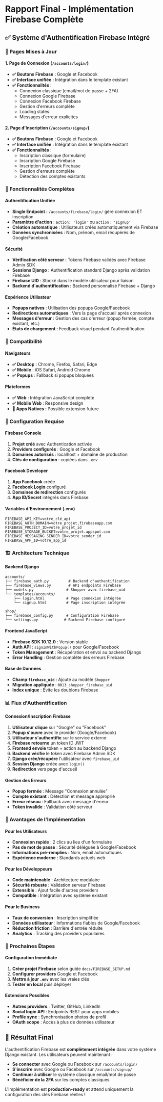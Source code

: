 # Rapport Final - Implémentation Firebase Complète

## ✅ Système d'Authentification Firebase Intégré

### 🔐 Pages Mises à Jour

#### 1. Page de Connexion (`/accounts/login/`)
- **✅ Boutons Firebase** : Google et Facebook
- **✅ Interface unifiée** : Intégration dans le template existant
- **✅ Fonctionnalités** :
  - Connexion classique (email/mot de passe + 2FA)
  - Connexion Google Firebase
  - Connexion Facebook Firebase
  - Gestion d'erreurs complète
  - Loading states
  - Messages d'erreur explicites

#### 2. Page d'Inscription (`/accounts/signup/`)
- **✅ Boutons Firebase** : Google et Facebook
- **✅ Interface unifiée** : Intégration dans le template existant
- **✅ Fonctionnalités** :
  - Inscription classique (formulaire)
  - Inscription Google Firebase
  - Inscription Facebook Firebase
  - Gestion d'erreurs complète
  - Détection des comptes existants

### 🚀 Fonctionnalités Complètes

#### Authentification Unifiée
- **Single Endpoint** : `/accounts/firebase/login/` gère connexion ET inscription
- **Paramètre d'action** : `action: 'login'` ou `action: 'signup'`
- **Création automatique** : Utilisateurs créés automatiquement via Firebase
- **Données synchronisées** : Nom, prénom, email récupérés de Google/Facebook

#### Sécurité
- **Vérification côté serveur** : Tokens Firebase validés avec Firebase Admin SDK
- **Sessions Django** : Authentification standard Django après validation Firebase
- **Firebase UID** : Stocké dans le modèle utilisateur pour liaison
- **Backend d'authentification** : Backend personnalisé Firebase + Django

#### Expérience Utilisateur
- **Popups natives** : Utilisation des popups Google/Facebook
- **Redirections automatiques** : Vers la page d'accueil après connexion
- **Messages d'erreur** : Gestion des cas d'erreur (popup fermée, compte existant, etc.)
- **États de chargement** : Feedback visuel pendant l'authentification

### 📱 Compatibilité

#### Navigateurs
- **✅ Desktop** : Chrome, Firefox, Safari, Edge
- **✅ Mobile** : iOS Safari, Android Chrome
- **✅ Popups** : Fallback si popups bloquées

#### Plateformes
- **✅ Web** : Intégration JavaScript complète
- **✅ Mobile Web** : Responsive design
- **🔄 Apps Natives** : Possible extension future

### 🔧 Configuration Requise

#### Firebase Console
1. **Projet créé** avec Authentication activée
2. **Providers configurés** : Google et Facebook
3. **Domaines autorisés** : localhost + domaine de production
4. **Clés de configuration** : copiées dans `.env`

#### Facebook Developer
1. **App Facebook** créée
2. **Facebook Login** configuré
3. **Domaines de redirection** configurés
4. **App ID/Secret** intégrés dans Firebase

#### Variables d'Environnement (.env)
```env
FIREBASE_API_KEY=votre_clé_api
FIREBASE_AUTH_DOMAIN=votre_projet.firebaseapp.com
FIREBASE_PROJECT_ID=votre_projet_id
FIREBASE_STORAGE_BUCKET=votre_projet.appspot.com
FIREBASE_MESSAGING_SENDER_ID=votre_sender_id
FIREBASE_APP_ID=votre_app_id
```

### 🏗️ Architecture Technique

#### Backend Django
```
accounts/
├── firebase_auth.py         # Backend d'authentification
├── firebase_views.py        # API endpoints Firebase
├── models.py               # Shopper avec firebase_uid
└── templates/accounts/
    ├── login.html          # Page connexion intégrée
    └── signup.html         # Page inscription intégrée

shop/
├── firebase_config.py      # Configuration Firebase
└── settings.py            # Backend Firebase configuré
```

#### Frontend JavaScript
- **Firebase SDK 10.12.0** : Version stable
- **Auth API** : `signInWithPopup()` pour Google/Facebook
- **Token Management** : Récupération et envoi au backend Django
- **Error Handling** : Gestion complète des erreurs Firebase

#### Base de Données
- **Champ `firebase_uid`** : Ajouté au modèle `Shopper`
- **Migration appliquée** : `0013_shopper_firebase_uid`
- **Index unique** : Évite les doublons Firebase

### 📊 Flux d'Authentification

#### Connexion/Inscription Firebase
1. **Utilisateur clique** sur "Google" ou "Facebook"
2. **Popup s'ouvre** avec le provider (Google/Facebook)
3. **Utilisateur s'authentifie** sur le service externe
4. **Firebase retourne** un token ID JWT
5. **Frontend envoie** token + action au backend Django
6. **Backend vérifie** le token avec Firebase Admin SDK
7. **Django crée/récupère** l'utilisateur avec `firebase_uid`
8. **Session Django** créée avec `login()`
9. **Redirection** vers page d'accueil

#### Gestion des Erreurs
- **Popup fermée** : Message "Connexion annulée"
- **Compte existant** : Détection et message approprié
- **Erreur réseau** : Fallback avec message d'erreur
- **Token invalide** : Validation côté serveur

### 🎯 Avantages de l'Implémentation

#### Pour les Utilisateurs
- **Connexion rapide** : 2 clics au lieu d'un formulaire
- **Pas de mot de passe** : Sécurité déléguée à Google/Facebook
- **Informations pré-remplies** : Nom, email automatiques
- **Expérience moderne** : Standards actuels web

#### Pour les Développeurs
- **Code maintenable** : Architecture modulaire
- **Sécurité robuste** : Validation serveur Firebase
- **Extensible** : Ajout facile d'autres providers
- **Compatible** : Intégration avec système existant

#### Pour le Business
- **Taux de conversion** : Inscription simplifiée
- **Données utilisateur** : Informations fiables de Google/Facebook
- **Réduction friction** : Barrière d'entrée réduite
- **Analytics** : Tracking des providers populaires

### 🚀 Prochaines Étapes

#### Configuration Immédiate
1. **Créer projet Firebase** selon guide `docs/FIREBASE_SETUP.md`
2. **Configurer providers** Google et Facebook
3. **Mettre à jour `.env`** avec les vraies clés
4. **Tester en local** puis déployer

#### Extensions Possibles
- **Autres providers** : Twitter, GitHub, LinkedIn
- **Social login API** : Endpoints REST pour apps mobiles
- **Profile sync** : Synchronisation photos de profil
- **OAuth scope** : Accès à plus de données utilisateur

## 🎉 Résultat Final

L'authentification Firebase est **complètement intégrée** dans votre système Django existant. Les utilisateurs peuvent maintenant :

- **Se connecter** avec Google ou Facebook sur `/accounts/login/`
- **S'inscrire** avec Google ou Facebook sur `/accounts/signup/`
- **Continuer à utiliser** le système classique email/mot de passe
- **Bénéficier de la 2FA** sur les comptes classiques

L'implémentation est **production-ready** et attend uniquement la configuration des clés Firebase réelles !
